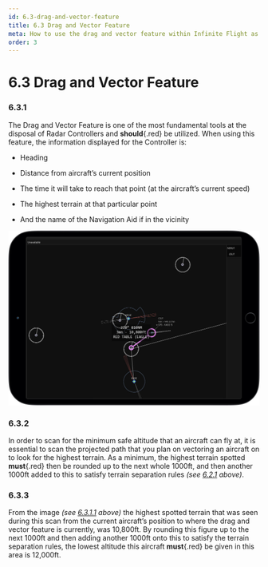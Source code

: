 ```yaml
---
id: 6.3-drag-and-vector-feature
title: 6.3 Drag and Vector Feature
meta: How to use the drag and vector feature within Infinite Flight as a Radar Controller.
order: 3 
---
```


# 6.3  Drag and Vector Feature

 

### 6.3.1    

The Drag and Vector Feature is one of the most fundamental tools at the disposal of Radar Controllers and **should**{.red} be utilized. When using this feature, the information displayed for the Controller is:



 -    Heading

 -    Distance from aircraft’s current position

 -    The time it will take to reach that point (at the aircraft’s current speed)

 -    The highest terrain at that particular point

 -    And the name of the Navigation Aid if in the vicinity

 

![Image 6.3.1.1 - Drag and Vector](_images/manual/frames/atc-drag-and-vector-manual.jpg)

 

### 6.3.2    

In order to scan for the minimum safe altitude that an aircraft can fly at, it is essential to scan the projected path that you plan on vectoring an aircraft on to look for the highest terrain. As a minimum, the highest terrain spotted **must**{.red} then be rounded up to the next whole 1000ft, and then another 1000ft added to this to satisfy terrain separation rules *(see [6.2.1](/guide/atc-manual/6.-radar/6.2-separation#6.2.1) above)*.



### 6.3.3

From the image *(see [6.3.1.1](/guide/atc-manual/6.-radar/6.3-drag-and-vector-feature#6.3.1) above)* the highest spotted terrain that was seen during this scan from the current aircraft’s position to where the drag and vector feature is currently, was 10,800ft. By rounding this figure up to the next 1000ft and then adding another 1000ft onto this to satisfy the terrain separation rules, the lowest altitude this aircraft **must**{.red} be given in this area is 12,000ft.

 